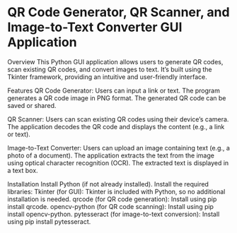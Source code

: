 # QR Code Generator, QR Scanner, and Image-to-Text Converter GUI Application
Overview
This Python GUI application allows users to generate QR codes, scan existing QR codes, and convert images to text. It’s built using the Tkinter framework, providing an intuitive and user-friendly interface.

Features
QR Code Generator:
Users can input a link or text.
The program generates a QR code image in PNG format.
The generated QR code can be saved or shared.

QR Scanner:
Users can scan existing QR codes using their device’s camera.
The application decodes the QR code and displays the content (e.g., a link or text).

Image-to-Text Converter:
Users can upload an image containing text (e.g., a photo of a document).
The application extracts the text from the image using optical character recognition (OCR).
The extracted text is displayed in a text box.

Installation
Install Python (if not already installed).
Install the required libraries:
Tkinter (for GUI): Tkinter is included with Python, so no additional installation is needed.
qrcode (for QR code generation): Install using pip install qrcode.
opencv-python (for QR code scanning): Install using pip install opencv-python.
pytesseract (for image-to-text conversion): Install using pip install pytesseract.
